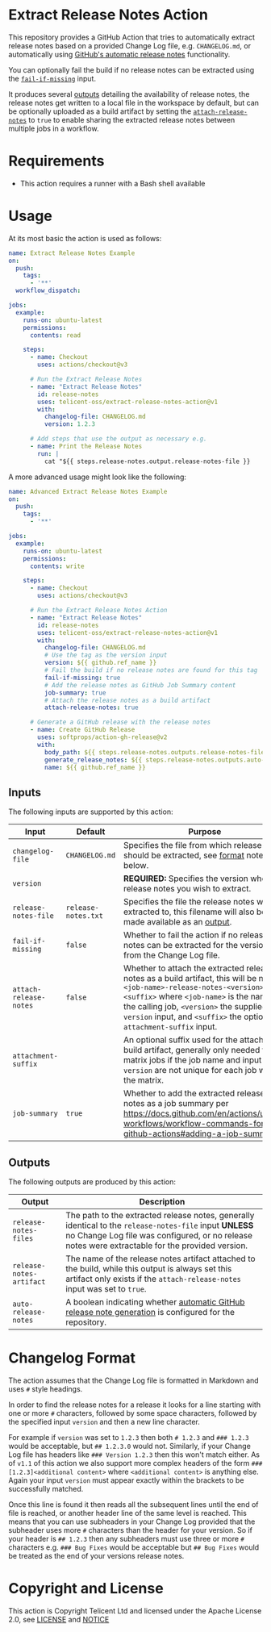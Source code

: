 # Extract Release Notes Action

This repository provides a GitHub Action that tries to automatically extract release notes based on a provided Change
Log file, e.g. `CHANGELOG.md`, or automatically using [GitHub's automatic release notes][GitHubAutoRelease]
functionality.

You can optionally fail the build if no release notes can be extracted using the [`fail-if-missing`](#inputs) input.

It produces several [outputs](#outputs) detailing the availability of release notes, the release notes get written to a
local file in the workspace by default, but can be optionally uploaded as a build artifact by setting the
[`attach-release-notes`](#inputs) to `true` to enable sharing the extracted release notes between multiple jobs in a
workflow.

# Requirements

- This action requires a runner with a Bash shell available

# Usage

At its most basic the action is used as follows:

```yaml
name: Extract Release Notes Example
on: 
  push:
    tags:
      - '**'
  workflow_dispatch:

jobs:
  example:
    runs-on: ubuntu-latest
    permissions:
      contents: read

    steps:
      - name: Checkout
        uses: actions/checkout@v3

      # Run the Extract Release Notes
      - name: "Extract Release Notes"
        id: release-notes
        uses: telicent-oss/extract-release-notes-action@v1
        with:
          changelog-file: CHANGELOG.md
          version: 1.2.3 

      # Add steps that use the output as necessary e.g.
      - name: Print the Release Notes
        run: |
          cat "${{ steps.release-notes.output.release-notes-file }}
```

A more advanced usage might look like the following:

```yaml
name: Advanced Extract Release Notes Example
on: 
  push:
    tags:
      - '**'

jobs:
  example:
    runs-on: ubuntu-latest
    permissions:
      contents: write

    steps:
      - name: Checkout
        uses: actions/checkout@v3

      # Run the Extract Release Notes Action
      - name: "Extract Release Notes"
        id: release-notes
        uses: telicent-oss/extract-release-notes-action@v1
        with:
          changelog-file: CHANGELOG.md
          # Use the tag as the version input
          version: ${{ github.ref_name }}
          # Fail the build if no release notes are found for this tag
          fail-if-missing: true
          # Add the release notes as GitHub Job Summary content
          job-summary: true 
          # Attach the release notes as a build artifact
          attach-release-notes: true

      # Generate a GitHub release with the release notes
      - name: Create GitHub Release
        uses: softprops/action-gh-release@v2
        with:
          body_path: ${{ steps.release-notes.outputs.release-notes-file }}
          generate_release_notes: ${{ steps.release-notes.outputs.auto-release-notes }}
          name: ${{ github.ref_name }}
```

## Inputs

The following inputs are supported by this action:

| Input | Default | Purpose |
|-------|---------|---------|
| `changelog-file` | `CHANGELOG.md` | Specifies the file from which release notes should be extracted, see [format](#changelog-format) notes below. |
| `version` | | **REQUIRED:** Specifies the version whose release notes you wish to extract. |
| `release-notes-file` | `release-notes.txt` | Specifies the file the release notes will be extracted to, this filename will also be made available as an [output](#outputs). |
| `fail-if-missing` | `false` | Whether to fail the action if no release notes can be extracted for the version from the Change Log file. |
| `attach-release-notes` | `false` | Whether to attach the extracted release notes as a build artifact, this will be named `<job-name>-release-notes-<version><suffix>` where `<job-name>` is the name of the calling job, `<version>` the supplied `version` input, and `<suffix>` the optional `attachment-suffix` input. |
| `attachment-suffix` |  | An optional suffix used for the attached build artifact, generally only needed for matrix jobs if the job name and input `version` are not unique for each job within the matrix. |
| `job-summary` | `true` | Whether to add the extracted release notes as a job summary per https://docs.github.com/en/actions/using-workflows/workflow-commands-for-github-actions#adding-a-job-summary |

## Outputs

The following outputs are produced by this action:

| Output | Description |
|--------|-------------|
| `release-notes-files` | The path to the extracted release notes, generally identical to the `release-notes-file` input **UNLESS** no Change Log file was configured, or no release notes were extractable for the provided version. |
| `release-notes-artifact` | The name of the release notes artifact attached to the build, while this output is always set this artifact only exists if the `attach-release-notes` input was set to `true`. |
| `auto-release-notes` | A boolean indicating whether [automatic GitHub release note generation][GitHubAutoRelease] is configured for the repository. |

# Changelog Format

The action assumes that the Change Log file is formatted in Markdown and uses `#` style headings.

In order to find the release notes for a release it looks for a line starting with one or more `#` characters, followed
by some space characters, followed by the specified input `version` and then a new line character.

For example if `version` was set to `1.2.3` then both `# 1.2.3` and `### 1.2.3` would be acceptable, but `## 1.2.3.0`
would not.  Similarly, if your Change Log file has headers like `### Version 1.2.3` then this won't match either.  As of
`v1.1` of this action we also support more complex headers of the form `### [1.2.3]<additional content>` where
`<additional content>` is anything else.  Again your input `version` must appear exactly within the brackets to be
successfully matched.

Once this line is found it then reads all the subsequent lines until the end of file is reached, or another header line
of the same level is reached.  This means that you can use subheaders in your Change Log provided that the subheader
uses more `#` characters than the header for your version.  So if your header is `## 1.2.3` then any subheaders must use
three or more `#` characters e.g. `### Bug Fixes` would be acceptable but `## Bug Fixes` would be treated as the end of
your versions release notes.

[GitHubAutoRelease]: https://docs.github.com/en/repositories/releasing-projects-on-github/automatically-generated-release-notes

# Copyright and License

This action is Copyright Telicent Ltd and licensed under the Apache License 2.0, see [LICENSE](LICENSE) and
[NOTICE](NOTICE)